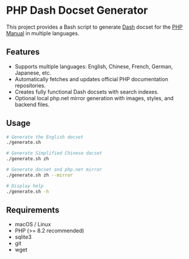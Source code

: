 # PHP Dash Docset Generator

This project provides a Bash script to generate [Dash](https://kapeli.com/dash) docset for the [PHP Manual](https://www.php.net/docs.php) in multiple languages.

## Features

- Supports multiple languages: English, Chinese, French, German, Japanese, etc.
- Automatically fetches and updates official PHP documentation repositories.
- Creates fully functional Dash docsets with search indexes.
- Optional local php.net mirror generation with images, styles, and backend files.

## Usage

```bash
# Generate the English docset
./generate.sh

# Generate Simplified Chinese docset
./generate.sh zh

# Generate docset and php.net mirror
./generate.sh zh --mirror

# Display help
./generate.sh -h
```

## Requirements

- macOS / Linux
- PHP (>= 8.2 recommended)
- sqlite3
- git
- wget
